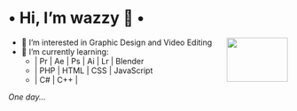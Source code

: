 <h1 align="left">
• Hi, I’m wazzy 💜 •
</h1>

<a href="https://discord.com/users/336217301999419403"> 
  <img src="https://user-images.githubusercontent.com/96985846/147880119-602f61af-f258-4ec9-9904-b7df28922015.png" align="right" width="110" height="80" />
</a>


- 🍇 I’m interested in Graphic Design and Video Editing
- 🔮 I’m currently learning:
  - | Pr | Ae | Ps | Ai | Lr | Blender
  - | PHP | HTML | CSS | JavaScript
  - | C# | C++ | 

<i> One day... </i>



